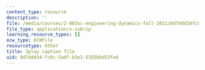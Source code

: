 ```yaml
---
content_type: resource
description: ''
file: /media/courses/2-003sc-engineering-dynamics-fall-2011/8d7ddd34fc0c5adfb3e15355bbd53fed_iMz0LiqjFmE.vtt
file_type: application/x-subrip
learning_resource_types: []
ocw_type: OCWFile
resourcetype: Other
title: 3play caption file
uid: 8d7ddd34-fc0c-5adf-b3e1-5355bbd53fed
---
```

